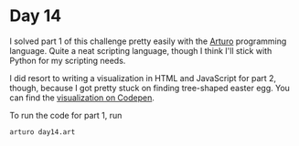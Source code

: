 # Day 14

I solved part 1 of this challenge pretty easily with the [Arturo](https://arturo-lang.io) programming language. Quite a neat scripting language, though I think I'll stick with Python for my scripting needs.

I did resort to writing a visualization in HTML and JavaScript for part 2, though, because I got pretty stuck on finding tree-shaped easter egg. You can find the [visualization on Codepen](https://codepen.io/bigblind/pen/RNbZEOG?editors=1112).

To run the code for part 1, run

```
arturo day14.art
```
